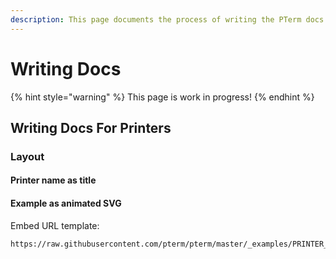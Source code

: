 ```yaml
---
description: This page documents the process of writing the PTerm docs
---
```


# Writing Docs

{% hint style="warning" %}
This page is work in progress!
{% endhint %}

## Writing Docs For Printers

### Layout

#### Printer name as title

#### Example as animated SVG

Embed URL template:&#x20;

```
https://raw.githubusercontent.com/pterm/pterm/master/_examples/PRINTER_NAME/demo/animation.svg
```
